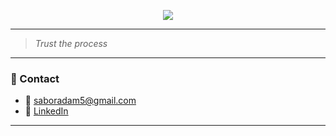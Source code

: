 <p align="center">
  <img src="vagabond banniere.jpeg width="100%" />
</p>

---

> _Trust the process_

---

### 📎 Contact

- 📧 saboradam5@gmail.com  
- 🔗 [LinkedIn](https://linkedin.com/in/ton-lien)

---
